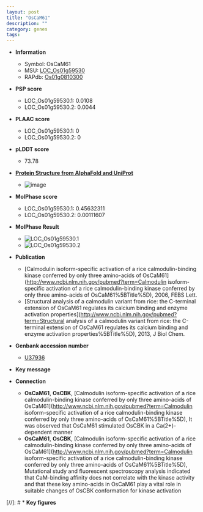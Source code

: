 ```yaml
---
layout: post
title: "OsCaM61"
description: ""
category: genes
tags: 
---
```


* **Information**  
    + Symbol: OsCaM61  
    + MSU: [LOC_Os01g59530](http://rice.plantbiology.msu.edu/cgi-bin/ORF_infopage.cgi?orf=LOC_Os01g59530)  
    + RAPdb: [Os01g0810300](http://rapdb.dna.affrc.go.jp/viewer/gbrowse_details/irgsp1?name=Os01g0810300)  

* **PSP score**  
    + LOC_Os01g59530.1: 0.0108 
    + LOC_Os01g59530.2: 0.0044 

* **PLAAC score**  
    + LOC_Os01g59530.1: 0 
    + LOC_Os01g59530.2: 0 

* **pLDDT score**
    + 73.78

* **[Protein Structure from AlphaFold and UniProt](https://www.uniprot.org/uniprotkb/Q8S1Y9/entry#structure)**
    + ![image](https://ricepsp.github.io/images/Q8/AF-Q8S1Y9-F1.png)

* **MolPhase score**
    + LOC_Os01g59530.1: 0.45632311
    + LOC_Os01g59530.2: 0.00111607

* **MolPhase Result**
    + ![LOC_Os01g59530.1](https://304243504.github.io/Pictures/LOC_Os01g/LOC_Os01g59530.1.png)
    + ![LOC_Os01g59530.2](https://304243504.github.io/Pictures/LOC_Os01g/LOC_Os01g59530.2.png)

* **Publication**  
    + [Calmodulin isoform-specific activation of a rice calmodulin-binding kinase conferred by only three amino-acids of OsCaM61](http://www.ncbi.nlm.nih.gov/pubmed?term=Calmodulin isoform-specific activation of a rice calmodulin-binding kinase conferred by only three amino-acids of OsCaM61%5BTitle%5D), 2006, FEBS Lett.
    + [Structural analysis of a calmodulin variant from rice: the C-terminal extension of OsCaM61 regulates its calcium binding and enzyme activation properties](http://www.ncbi.nlm.nih.gov/pubmed?term=Structural analysis of a calmodulin variant from rice: the C-terminal extension of OsCaM61 regulates its calcium binding and enzyme activation properties%5BTitle%5D), 2013, J Biol Chem.

* **Genbank accession number**  
    + [U37936](http://www.ncbi.nlm.nih.gov/nuccore/U37936)

* **Key message**  

* **Connection**  
    + __OsCaM61__, __OsCBK__, [Calmodulin isoform-specific activation of a rice calmodulin-binding kinase conferred by only three amino-acids of OsCaM61](http://www.ncbi.nlm.nih.gov/pubmed?term=Calmodulin isoform-specific activation of a rice calmodulin-binding kinase conferred by only three amino-acids of OsCaM61%5BTitle%5D), It was observed that OsCaM61 stimulated OsCBK in a Ca(2+)-dependent manner
    + __OsCaM61__, __OsCBK__, [Calmodulin isoform-specific activation of a rice calmodulin-binding kinase conferred by only three amino-acids of OsCaM61](http://www.ncbi.nlm.nih.gov/pubmed?term=Calmodulin isoform-specific activation of a rice calmodulin-binding kinase conferred by only three amino-acids of OsCaM61%5BTitle%5D), Mutational study and fluorescent spectroscopy analysis indicated that CaM-binding affinity does not correlate with the kinase activity and that these key amino-acids in OsCaM61 play a vital role in suitable changes of OsCBK conformation for kinase activation

[//]: # * **Key figures**  


